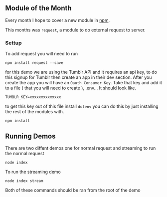 ## Module of the Month

Every month I hope to cover a new module in [npm](http://npmjs.org).

This months was `request`, a module to do external request to server.

### Settup

To add request you will need to run

```
npm install request --save
```

for this demo we are using the Tumblr API and it requires an api key, to do this signup for Tumblr then create an app in their dev section. After you create the app you will have an `Oauth Consumer Key`. Take that key and add it to a file ( that you will need to create ), .env... It should look like.

```
TUMBLR_KEY=xxxxxxxxxxxxxx
``` 
to get this key out of this file install `dotenv` you can do this by just installing the rest of the modules with.

```
npm install
```

## Running Demos

There are two diffent demos one for normal request and streaming to run the normal request

```
node index
```

To run the streaming demo

```
node index stream
```

Both of these commands should be ran from the root of the demo

